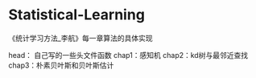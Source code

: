 # Statistical-Learning

《统计学习方法_李航》每一章算法的具体实现

head： 自己写的一些头文件函数
chap1：感知机
chap2：kd树与最邻近查找
chap3：朴素贝叶斯和贝叶斯估计
